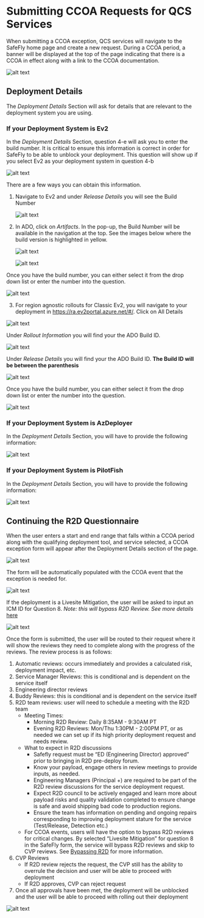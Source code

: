 # Submitting CCOA Requests for QCS Services

<!--![alt text](media/E2E_Pilot.png)-->

When submitting a CCOA exception, QCS services will navigate to the SafeFly home page and create a new request. During a CCOA period, a banner will be displayed at the top of the page indicating that there is a CCOA in effect along with a link to the CCOA documentation.  

![alt text](media/SF_1.png)

## Deployment Details

The *Deployment Details* Section will ask for details that are relevant to the deployment system you are using. 

### If your Deployment System is Ev2 

In the *Deployment Details* Section, question 4-e will ask you to enter the build number. It is critical to ensure this information is correct in order for SafeFly to be able to unblock your deployment. This question will show up if you select Ev2 as your deployment system in question 4-b

![alt text](media/SF_16.png)

There are a few ways you can obtain this information. 

1. Navigate to Ev2 and under *Release Details* you will see the Build Number

    ![alt text](media/SF_17.png)

2. In ADO, click on *Artifacts*. In the pop-up, the Build Number will be available in the navigation at the top. See the images below where the build version is highlighted in yellow.

    ![alt text](media/SF_15.png)
    
    ![alt text](media/SF_18.png)

Once you have the build number, you can either select it from the drop down list or enter the number into the question.

![alt text](media/SF_19.png)

3. For region agnostic rollouts for Classic Ev2, you will navigate to your deployment in https://ra.ev2portal.azure.net/#/. Click on All Details

![alt text](media/SF_23.png)

Under *Rollout Information* you will find your the ADO Build ID. 

![alt text](media/SF_24.png)

Under *Release Details* you will find your the ADO Build ID. **The Build ID will be between the parenthesis**

![alt text](media/SF_22.png)

Once you have the build number, you can either select it from the drop down list or enter the number into the question.

![alt text](media/SF_25.png)


### If your Deployment System is AzDeployer

In the *Deployment Details* Section, you will have to provide the following information:

![alt text](media/SF_20.png)

### If your Deployment System is PilotFish 

In the *Deployment Details* Section, you will have to provide the following information:

![alt text](media/SF_21.png)

## Continuing the R2D Questionnaire

When the user enters a start and end range that falls within a CCOA period along with the qualifying deployment tool, and service selected, a CCOA exception form will appear after the Deployment Details section of the page. 

![alt text](media/SF_2.png)

The form will be automatically populated with the CCOA event that the exception is needed for. 

![alt text](media/SF_3.png)

If the deployment is a Livesite Mitigation, the user will be asked to input an ICM ID for Question 8. *Note: this will bypass R2D Review. See more details* [here](https://eng.ms/docs/products/fcm-engineering-hub/SafeFlyCCOAExceptions/PilotServices/BypassingR2D)

![alt text](media/SF_8.png)

Once the form is submitted, the user will be routed to their request where it will show the reviews they need to complete along with the progress of the reviews. The review process is as follows:

1.	Automatic reviews: occurs immediately and provides a calculated risk, deployment impact, etc.
2.	Service Manager Reviews: this is conditional and is dependent on the service itself
3.	Engineering director reviews
4.	Buddy Reviews: this is conditional and is dependent on the service itself
5.	R2D team reviews: user will need to schedule a meeting with the R2D team
    - Meeting Times:
        - Morning R2D Review: Daily 8:35AM - 9:30AM PT
        - Evening R2D Reviews: Mon/Thu 1:30PM - 2:00PM PT, or as needed we can set up if its high priority deployment request and needs review.
    - What to expect in R2D discussions
        - Safefly request must be “ED (Engineering Director) approved” prior to bringing in R2D pre-deploy forum.
        - Know your payload, engage others in review meetings to provide inputs, as needed.
        - Engineering Managers (Principal +) are required to be part of the R2D review discussions for the service deployment request.
        - Expect R2D council to be actively engaged and learn more about payload risks and quality validation completed to ensure change is safe and avoid shipping bad code to production regions.
        - Ensure the team has information on pending and ongoing repairs corresponding to improving deployment stature for the service (Test/Release, Detection etc.)
    - For CCOA events, users will have the option to bypass R2D reviews for critical changes. By selected “Livesite Mitigation” for question 8 in the SafeFly form, the service will bypass R2D reviews and skip to CVP reviews. See [Bypassing R2D](https://eng.ms/docs/products/fcm-engineering-hub/SafeFlyCCOAExceptions/PilotServices/BypassingR2D) for more information.
6. CVP Reviews
    - If R2D review rejects the request, the CVP still has the ability to overrule the decision and user will be able to proceed with deployment
    - If R2D approves, CVP can reject request
7.	Once all approvals have been met, the deployment will be unblocked and the user will be able to proceed with rolling out their deployment

![alt text](media/SF_4.png)